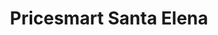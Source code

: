---
title: "Pricesmart Santa Elena"
url: /antiguo-cuscatlan/pricesmart-santa-elena/
shop: supermercado
---